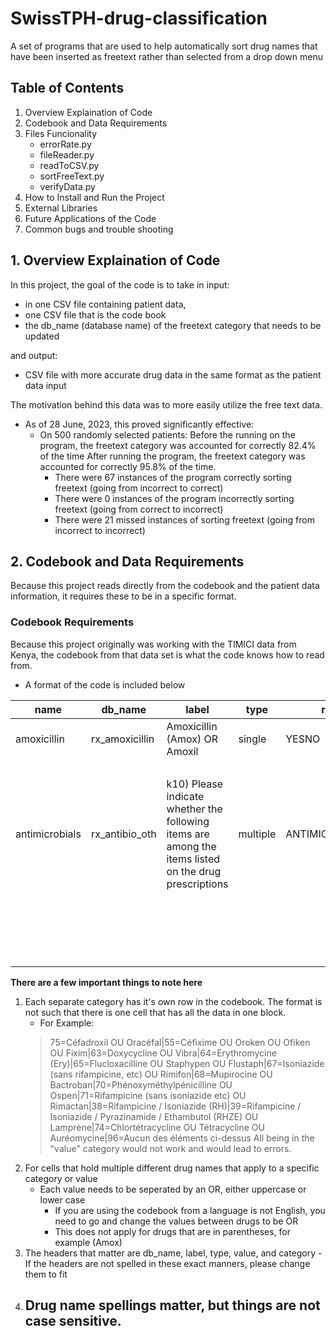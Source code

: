 # SwissTPH-drug-classification
A set of programs that are used to help automatically sort drug names that have been inserted as freetext rather than selected from a drop down menu


## Table of Contents 
1. Overview Explaination of Code 
2. Codebook and Data Requirements
3. Files Funcionality 
    - errorRate.py
    - fileReader.py
    - readToCSV.py
    - sortFreeText.py
    - verifyData.py 
4. How to Install and Run the Project 
5. External Libraries 
6. Future Applications of the Code 
7. Common bugs and trouble shooting 

## 1. Overview Explaination of Code 

In this project, the goal of the code is to take in input:
- in one CSV file containing patient data, 
- one CSV file that is the code book
- the db_name (database name) of the freetext category that needs to be updated 

and output: 
- CSV file with more accurate drug data in the same format as the patient data input

The motivation behind this data was to more easily utilize the free text data. 
- As of 28 June, 2023, this proved significantly effective: 
    - On 500 randomly selected patients: 
        Before the running on the program, the freetext category was accounted for correctly 82.4% of the time 
        After running the program, the freetext category was accounted for correctly 95.8% of the time. 
        - There were 67 instances of the program correctly sorting freetext (going from incorrect to correct)
        - There were 0 instances of the program incorrectly sorting freetext (going from correct to incorrect)
        - There were 21 missed instances of sorting freetext (going from incorrect to incorrect)

## 2. Codebook and Data Requirements 

Because this project reads directly from the codebook and the patient data information, it requires these to be in a specific format. 

### Codebook Requirements 
    
Because this project originally was working with the TIMICI data from Kenya, the codebook from that data set is what the code knows how to read from. 

- A format of the code is included below 

| name | db_name | label | type | ref | value | category 
| --- | --- | --- | --- | ---| ---- | ------ | 
| amoxicillin | rx_amoxicillin | Amoxicillin \(Amox\) OR Amoxil | single | YESNO | 1 | YES | 
| | | | | | 0 | NO | 
| antimicrobials | rx_antibio_oth | k10\) Please indicate whether the following items are among the items listed on the drug prescriptions | multiple | ANTIMICROBIALS | 107 | Acylovir | 
| | | | | | 80 | Amikacin (AM) | 
| | | | | | 108 | Aminosidine OR Daboral | 
| | | | | | 81 | Cefezolin | 

**There are a few important things to note here** 
1. Each separate category has it's own row in the codebook. The format is not such that there is one cell that has all the data in one block. 
    - For Example: 
    > 75=Céfadroxil OU Oracéfal|55=Céfixime OU Oroken OU Ofiken OU Fixim|63=Doxycycline OU Vibra|64=Erythromycine (Ery)|65=Flucloxacilline OU Staphypen OU Flustaph|67=Isoniazide (sans rifampicine, etc) OU Rimifon|68=Mupirocine OU Bactroban|70=Phénoxyméthylpénicilline OU Ospen|71=Rifampicine (sans isoniazide etc) OU Rimactan|38=Rifampicine / Isoniazide (RH)|39=Rifampicine / Isoniazide / Pyrazinamide / Ethambutol (RHZE) OU Lamprène|74=Chlortétracycline OU Tétracycline OU Auréomycine|96=Aucun des éléments ci-dessus 
    All being in the "value" category would not work and would lead to errors.  
2. For cells that hold multiple different drug names that apply to a specific category or value 
    - Each value needs to be seperated by an OR, either uppercase or lower case 
        - If you are using the codebook from a language is not English, you need to go and change the values between drugs to be OR 
        - This does not apply for drugs that are in parentheses, for example \(Amox\)
3. The headers that matter are db_name, label, type, value, and category
       - If the headers are not spelled in these exact manners, please change them to fit
4. Drug name spellings matter, but things are not case sensitive.
     -

